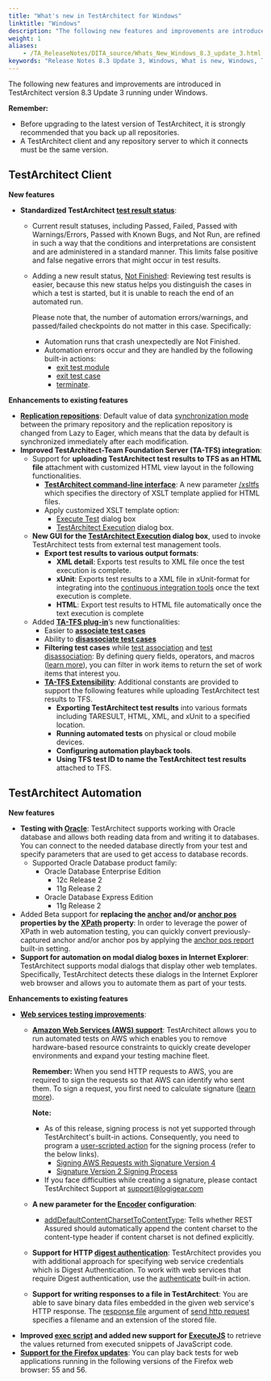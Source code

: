 ```yaml
--- 
title: "What's new in TestArchitect for Windows"
linktitle: "Windows"
description: "The following new features and improvements are introduced in TestArchitect version 8.3 Update 3 running under Windows."
weight: 1
aliases: 
    - /TA_ReleaseNotes/DITA_source/Whats_New_Windows_8.3_update_3.html
keywords: "Release Notes 8.3 Update 3, Windows, What is new, Windows, TestArchitect 8.3 Update 3, TestArchitect 8.3 Update 3, what is new, Windows"
---
```


The following new features and improvements are introduced in TestArchitect version 8.3 Update 3 running under Windows.

**Remember:**

-   Before upgrading to the latest version of TestArchitect, it is strongly recommended that you back up all repositories.
-   A TestArchitect client and any repository server to which it connects must be the same version.

## TestArchitect Client

**New features**

-   **Standardized TestArchitect [test result status](/TA_Help/Topics/ug_test_results_status.html)**:
    -   Current result statuses, including Passed, Failed, Passed with Warnings/Errors, Passed with Known Bugs, and Not Run, are refined in such a way that the conditions and interpretations are consistent and are administered in a standard manner. This limits false positive and false negative errors that might occur in test results.
    -   Adding a new result status, [Not Finished](/TA_Help/Topics/ug_test_results_status.html): Reviewing test results is easier, because this new status helps you distinguish the cases in which a test is started, but it is unable to reach the end of an automated run.

        Please note that, the number of automation errors/warnings, and passed/failed checkpoints do not matter in this case. Specifically:

        -   Automation runs that crash unexpectedly are Not Finished.
        -   Automation errors occur and they are handled by the following built-in actions:
            -   [exit test module](/TA_Automation/Topics/bia_exit_test_module.html)
            -   [exit test case](/TA_Automation/Topics/bia_exit_test_case.html)
            -   [terminate](/TA_Automation/Topics/bia_terminate.html).

**Enhancements to existing features**

-   [**Replication repositions**](/TA_Administration/Topics/Repo_server_management_replication_repo_intro.html): Default value of data [synchronization mode](/TA_Administration/Topics/adm_Synchronizing_data.html) between the primary repository and the replication repository is changed from Lazy to Eager, which means that the data by default is synchronized immediately after each modification.
-   **Improved TestArchitect-Team Foundation Server \(TA-TFS\) integration**:
    -   Support for **uploading TestArchitect test results to TFS as an HTML file** attachment with customized HTML view layout in the following functionalities.
        -   [**TestArchitect command-line interface**](/TA_Help/Topics/Test_exec_cmd.html): A new parameter [/xsltfs](/TA_Help/Topics/Test_exec_cmd.html#plentry_xsltfs) which specifies the directory of XSLT template applied for HTML files.
        -   Apply customized XSLT template option:
            -   [Execute Test](/TA_Help/Topics/ug_MTM_upload_result_automatic.html#step_XSLT.template) dialog box
            -   [TestArchitect Execution](/TA_Help/Topics/ug_TestArchitect_execution_dialog.html) dialog box.
    -   **New GUI for the [TestArchitect Execution](/TA_Help/Topics/ug_TestArchitect_execution_dialog.html) dialog box**, used to invoke TestArchitect tests from external test management tools.
        -   **Export test results to various output formats**:
            -   **XML detail**: Exports test results to XML file once the test execution is complete.
            -   **xUnit**: Exports test results to a XML file in xUnit-format for integrating into the [continuous integration tools](/TA_Help/Topics/Integration_xUnit.html) once the text execution is complete.
            -   **HTML**: Export test results to HTML file automatically once the text execution is complete
    -   Added [**TA-TFS plug-in**](/TA_Help/Topics/ug_MTM_installing_TA_plugin.html)’s new functionalities:
        -   Easier to **[associate test cases](/TA_Help/Topics/ug_MTM_associate.html)**
        -   Ability to **[disassociate test cases](/TA_Help/Topics/ug_MTM_disassociate.html)**
        -   **Filtering test cases** while [test association](/TA_Help/Topics/ug_MTM_associate.html#li_Filtering.tests) and [test disassociation](/TA_Help/Topics/ug_MTM_disassociate.html#note_filtering_tests): By defining query fields, operators, and macros \([learn more](https://docs.microsoft.com/en-us/vsts/work/track/query-operators-variables)\), you can filter in work items to return the set of work items that interest you.
        -   [**TA-TFS Extensibility**](/TA_Help/Topics/ug_MTM_Extensibility.html): Additional constants are provided to support the following features while uploading TestArchitect test results to TFS.
            -   **Exporting TestArchitect test results** into various formats including TARESULT, HTML, XML, and xUnit to a specified location.
            -   **Running automated tests** on physical or cloud mobile devices.
            -   **Configuring automation playback tools**.
            -   **Using TFS test ID to name the TestArchitect test results** attached to TFS.

## TestArchitect Automation

**New features**

-   **Testing with [Oracle](/TA_Automation/Topics/aut_app_testing_Oracle.html)**: TestArchitect supports working with Oracle database and allows both reading data from and writing it to databases. You can connect to the needed database directly from your test and specify parameters that are used to get access to database records.
    -   Supported Oracle Database product family:
        -   Oracle Database Enterprise Edition
            -   12c Release 2
            -   11g Release 2
        -   Oracle Database Express Edition
            -   11g Release 2
-   Added Beta support for **replacing the [anchor](/TA_Help/Topics/prop_anchor.example_01.html) and/or [anchor pos](/TA_Help/Topics/Interface_def_anchor_pos_concept.html) properties by the [XPath](/TA_Help/Topics/prop_xpath.html) property**: In order to leverage the power of XPath in web automation testing, you can quickly convert previously-captured anchor and/or anchor pos by applying the [anchor pos report](/TA_Automation/Topics/bis_anchor_pos_report.html) built-in setting.
-   **Support for automation on modal dialog boxes in Internet Explorer**: TestArchitect supports modal dialogs that display other web templates. Specifically, TestArchitect detects these dialogs in the Internet Explorer web browser and allows you to automate them as part of your tests.

**Enhancements to existing features**

-   **[Web services testing improvements](/TA_Automation/Topics/aut_testing_web_service.html)**:
    -   [**Amazon Web Services \(AWS\) support**](https://aws.amazon.com/): TestArchitect allows you to run automated tests on AWS which enables you to remove hardware-based resource constraints to quickly create developer environments and expand your testing machine fleet.

        **Remember:** When you send HTTP requests to AWS, you are required to sign the requests so that AWS can identify who sent them. To sign a request, you first need to calculate signature \([learn more](http://docs.aws.amazon.com/general/latest/gr/signing_aws_api_requests.html)\).

        **Note:**

        -   As of this release, signing process is not yet supported through TestArchitect's built-in actions. Consequently, you need to program a [user-scripted action](/TA_Tutorials/Topics/Tutorial_Scripting_actions_in_other_languages.html) for the signing process \(refer to the below links\).
            -   [Signing AWS Requests with Signature Version 4](http://docs.aws.amazon.com/general/latest/gr/sigv4_signing.html)
            -   [Signature Version 2 Signing Process](http://docs.aws.amazon.com/general/latest/gr/signature-version-2.html)
        -   If you face difficulties while creating a signature, please contact TestArchitect Support at [support@logigear.com](mailto:support@logigear.com)
    -   **A new parameter for the [Encoder](/TA_Automation/Topics/bia_configure_web_service_settings.html#li_Encoder) configuration**:
        -   [addDefaultContentCharsetToContentType](/TA_Automation/Topics/bia_configure_web_service_settings.html#row_addDefaultContentCharsetToContentType): Tells whether REST Assured should automatically append the content charset to the content-type header if content charset is not defined explicitly.
    -   **Support for HTTP [digest authentication](https://tools.ietf.org/html/rfc2617#section-3)**: TestArchitect provides you with additional approach for specifying web service credentials which is Digest Authentication. To work with web services that require Digest authentication, use the [authenticate](/TA_Automation/Topics/bia_authenticate.html) built-in action.
    -   **Support for writing responses to a file in TestArchitect**: You are able to save binary data files embedded in the given web service's HTTP response. The [response file](/TA_Automation/Topics/bia_send_http_request.html#li_response.file) argument of [send http request](/TA_Automation/Topics/bia_send_http_request.html) specifies a filename and an extension of the stored file.
-   **Improved [exec script](/TA_Automation/Topics/bia_exec_script.html) and added new support for [ExecuteJS](/TA_Automation/Topics/abt_ExecuteJS.html)** to retrieve the values returned from executed snippets of JavaScript code.
-   [**Support for the Firefox updates**](/TA_Automation/Topics/Web_automation.html): You can play back tests for web applications running in the following versions of the Firefox web browser: 55 and 56.


